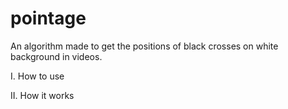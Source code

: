 # pointage
An algorithm made to get the positions of black crosses on white background in videos.



I. How to use

II. How it works
